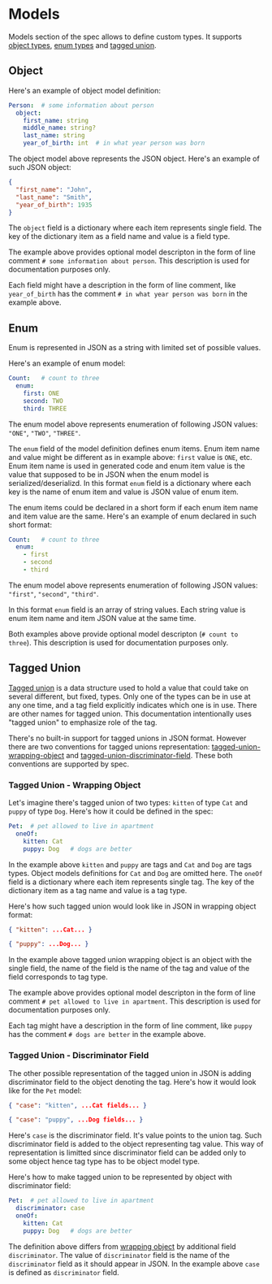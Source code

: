 # Models

Models section of the spec allows to define custom types. It supports [object types](#object), [enum types](#enum) and [tagged union](#tagged-union). 

## Object

Here's an example of object model definition:

```yaml
Person:  # some information about person
  object:
    first_name: string
    middle_name: string?
    last_name: string
    year_of_birth: int  # in what year person was born
```

The object model above represents the JSON object. Here's an example of such JSON object:

```json
{
  "first_name": "John",
  "last_name": "Smith",
  "year_of_birth": 1935
}
```

The `object` field is a dictionary where each item represents single field. The key of the dictionary item as a field name and value is a field type.

The example above provides optional model descripton in the form of line comment `# some information about person`. This description is used for documentation purposes only.

Each field might have a description in the form of line comment, like `year_of_birth` has the comment `# in what year person was born` in the example above.

## Enum

Enum is represented in JSON as a string with limited set of possible values.

Here's an example of enum model:

```yaml
Count:   # count to three
  enum:
    first: ONE
    second: TWO
    third: THREE
```

The enum model above represents enumeration of following JSON values: `"ONE"`, `"TWO"`, `"THREE"`.

The `enum` field of the model definition defines enum items. Enum item name and value might be different as in example above: `first` value is `ONE`, etc. Enum item name is used in generated code and enum item value is the value that supposed to be in JSON when the enum model is serialized/deserializd. In this format `enum` field is a dictionary where each key is the name of enum item and value is JSON value of enum item.

The enum items could be declared in a short form if each enum item name and item value are the same. Here's an example of enum declared in such short format:

```yaml
Count:   # count to three
  enum:
    - first
    - second
    - third
```

The enum model above represents enumeration of following JSON values: `"first"`, `"second"`, `"third"`.

In this format `enum` field is an array of string values. Each string value is enum item name and item JSON value at the same time.

Both examples above provide optional model descripton (`# count to three`). This description is used for documentation purposes only.

## Tagged Union

[Tagged union](https://en.wikipedia.org/wiki/Tagged_union) is a data structure used to hold a value that could take on several different, but fixed, types. Only one of the types can be in use at any one time, and a tag field explicitly indicates which one is in use. There are other names for tagged union. This documentation intentionally uses "tagged union" to emphasize role of the tag.

There's no built-in support for tagged unions in JSON format. However there are two conventions for tagged unions representation: [tagged-union-wrapping-object](#) and [tagged-union-discriminator-field](#). These both conventions are supported by spec. 

### Tagged Union - Wrapping Object

Let's imagine there's tagged union of two types: `kitten` of type `Cat` and `puppy` of type `Dog`.
Here's how it could be defined in the spec:

```yaml
Pet:  # pet allowed to live in apartment
  oneOf:
    kitten: Cat
    puppy: Dog   # dogs are better
```

In the example above `kitten` and `puppy` are tags and `Cat` and `Dog` are tags types. Object models definitions for `Cat` and `Dog` are omitted here. The `oneOf` field is a dictionary where each item represents single tag. The key of the dictionary item as a tag name and value is a tag type.

Here's how such tagged union would look like in JSON in wrapping object format:

```json
{ "kitten": ...Cat... }

{ "puppy": ...Dog... }
```

In the example above tagged union wrapping object is an object with the single field, the name of the field is the name of the tag and value of the field corresponds to tag type.

The example above provides optional model descripton in the form of line comment `# pet allowed to live in apartment`. This description is used for documentation purposes only.

Each tag might have a description in the form of line comment, like `puppy` has the comment `# dogs are better` in the example above.

### Tagged Union - Discriminator Field

The other possible representation of the tagged union in JSON is adding discriminator field to the object denoting the tag. Here's how it would look like for the `Pet` model:

```json
{ "case": "kitten", ...Cat fields... }

{ "case": "puppy", ...Dog fields... }
```

Here's `case` is the discriminator field. It's value points to the union tag. Such discriminator field is added to the object representing tag value. This way of representation is limitted since discriminator field can be added only to some object hence tag type has to be object model type.

Here's how to make tagged union to be represented by object with discriminator field:

```yaml
Pet:  # pet allowed to live in apartment
  discriminator: case
  oneOf:
    kitten: Cat
    puppy: Dog   # dogs are better
```

The definition above differs from [wrapping object](#tagged-union-wrapping-object) by additional field `discriminator`. The value of `discriminator` field is the name of the `discriminator` field as it should appear in JSON. In the example above `case` is defined as `discriminator` field.